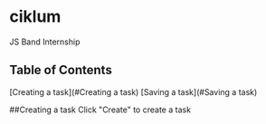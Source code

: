 # ciklum
JS Band Internship

## Table of Contents
[Creating a task](#Creating a task)
[Saving a task](#Saving a task)

##Creating a task
Click "Create" to create a task
